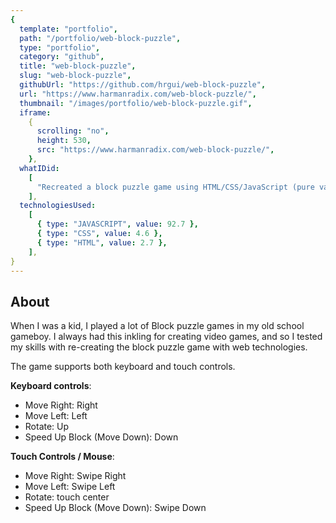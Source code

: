 ```yaml
---
{
  template: "portfolio",
  path: "/portfolio/web-block-puzzle",
  type: "portfolio",
  category: "github",
  title: "web-block-puzzle",
  slug: "web-block-puzzle",
  githubUrl: "https://github.com/hrgui/web-block-puzzle",
  url: "https://www.harmanradix.com/web-block-puzzle/",
  thumbnail: "/images/portfolio/web-block-puzzle.gif",
  iframe:
    {
      scrolling: "no",
      height: 530,
      src: "https://www.harmanradix.com/web-block-puzzle/",
    },
  whatIDid:
    [
      "Recreated a block puzzle game using HTML/CSS/JavaScript (pure vanilla JavaScript)",
    ],
  technologiesUsed:
    [
      { type: "JAVASCRIPT", value: 92.7 },
      { type: "CSS", value: 4.6 },
      { type: "HTML", value: 2.7 },
    ],
}
---
```


## About

When I was a kid, I played a lot of Block puzzle games in my old school gameboy. I always had this inkling for creating video games, and so I tested my skills with re-creating the block puzzle game with web technologies.

The game supports both keyboard and touch controls.

**Keyboard controls**:

- Move Right: Right
- Move Left: Left
- Rotate: Up
- Speed Up Block (Move Down): Down

**Touch Controls / Mouse**:

- Move Right: Swipe Right
- Move Left: Swipe Left
- Rotate: touch center
- Speed Up Block (Move Down): Swipe Down
